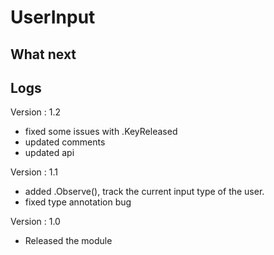 # UserInput

## What next

## Logs

Version : 1.2
- fixed some issues with .KeyReleased
- updated comments
- updated api

Version : 1.1
- added .Observe(), track the current input type of the user.
- fixed type annotation bug

Version : 1.0
- Released the module
